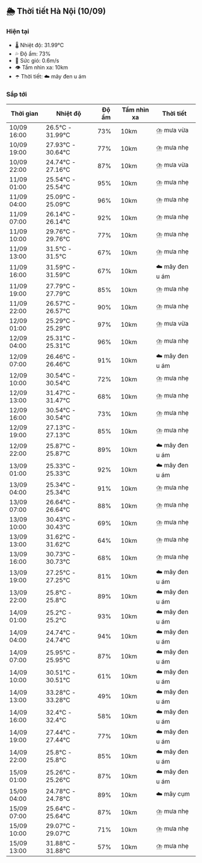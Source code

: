## 🌦️ Thời tiết Hà Nội (10/09)

### Hiện tại

- 🌡️ Nhiệt độ: 31.99℃
- 💦 Độ ẩm: 73%
- 💨 Sức gió: 0.6m/s
- 👁️ Tầm nhìn xa: 10km
- ☂️ Thời tiết: ☁️ mây đen u ám

### Sắp tới

| Thời gian | Nhiệt độ | Độ ẩm | Tầm nhìn xa | Thời tiết |
| --- | --- | --- | --- | --- |
| 10/09 16:00 | 26.5℃ - 31.99℃ | 73% | 10km | ⛈️ mưa vừa |
| 10/09 19:00 | 27.93℃ - 30.64℃ | 77% | 10km | ⛈️ mưa nhẹ |
| 10/09 22:00 | 24.74℃ - 27.16℃ | 87% | 10km | ⛈️ mưa vừa |
| 11/09 01:00 | 25.54℃ - 25.54℃ | 95% | 10km | ⛈️ mưa nhẹ |
| 11/09 04:00 | 25.09℃ - 25.09℃ | 96% | 10km | ⛈️ mưa nhẹ |
| 11/09 07:00 | 26.14℃ - 26.14℃ | 92% | 10km | ⛈️ mưa nhẹ |
| 11/09 10:00 | 29.76℃ - 29.76℃ | 77% | 10km | ⛈️ mưa nhẹ |
| 11/09 13:00 | 31.5℃ - 31.5℃ | 67% | 10km | ⛈️ mưa nhẹ |
| 11/09 16:00 | 31.59℃ - 31.59℃ | 67% | 10km | ☁️ mây đen u ám |
| 11/09 19:00 | 27.79℃ - 27.79℃ | 85% | 10km | ⛈️ mưa nhẹ |
| 11/09 22:00 | 26.57℃ - 26.57℃ | 90% | 10km | ⛈️ mưa nhẹ |
| 12/09 01:00 | 25.29℃ - 25.29℃ | 97% | 10km | ⛈️ mưa vừa |
| 12/09 04:00 | 25.31℃ - 25.31℃ | 96% | 10km | ⛈️ mưa nhẹ |
| 12/09 07:00 | 26.46℃ - 26.46℃ | 91% | 10km | ☁️ mây đen u ám |
| 12/09 10:00 | 30.54℃ - 30.54℃ | 72% | 10km | ⛈️ mưa nhẹ |
| 12/09 13:00 | 31.47℃ - 31.47℃ | 68% | 10km | ⛈️ mưa nhẹ |
| 12/09 16:00 | 30.54℃ - 30.54℃ | 73% | 10km | ⛈️ mưa nhẹ |
| 12/09 19:00 | 27.13℃ - 27.13℃ | 85% | 10km | ⛈️ mưa nhẹ |
| 12/09 22:00 | 25.87℃ - 25.87℃ | 89% | 10km | ☁️ mây đen u ám |
| 13/09 01:00 | 25.33℃ - 25.33℃ | 92% | 10km | ☁️ mây đen u ám |
| 13/09 04:00 | 25.34℃ - 25.34℃ | 91% | 10km | ⛈️ mưa nhẹ |
| 13/09 07:00 | 26.64℃ - 26.64℃ | 88% | 10km | ⛈️ mưa nhẹ |
| 13/09 10:00 | 30.43℃ - 30.43℃ | 69% | 10km | ⛈️ mưa nhẹ |
| 13/09 13:00 | 31.62℃ - 31.62℃ | 64% | 10km | ⛈️ mưa nhẹ |
| 13/09 16:00 | 30.73℃ - 30.73℃ | 68% | 10km | ⛈️ mưa nhẹ |
| 13/09 19:00 | 27.25℃ - 27.25℃ | 81% | 10km | ☁️ mây đen u ám |
| 13/09 22:00 | 25.8℃ - 25.8℃ | 89% | 10km | ☁️ mây đen u ám |
| 14/09 01:00 | 25.2℃ - 25.2℃ | 93% | 10km | ☁️ mây đen u ám |
| 14/09 04:00 | 24.74℃ - 24.74℃ | 94% | 10km | ☁️ mây đen u ám |
| 14/09 07:00 | 25.95℃ - 25.95℃ | 87% | 10km | ☁️ mây đen u ám |
| 14/09 10:00 | 30.51℃ - 30.51℃ | 61% | 10km | ☁️ mây đen u ám |
| 14/09 13:00 | 33.28℃ - 33.28℃ | 49% | 10km | ☁️ mây đen u ám |
| 14/09 16:00 | 32.4℃ - 32.4℃ | 58% | 10km | ☁️ mây đen u ám |
| 14/09 19:00 | 27.44℃ - 27.44℃ | 77% | 10km | ☁️ mây đen u ám |
| 14/09 22:00 | 25.8℃ - 25.8℃ | 85% | 10km | ☁️ mây đen u ám |
| 15/09 01:00 | 25.26℃ - 25.26℃ | 87% | 10km | ☁️ mây đen u ám |
| 15/09 04:00 | 24.78℃ - 24.78℃ | 89% | 10km | ☁️ mây cụm |
| 15/09 07:00 | 25.64℃ - 25.64℃ | 87% | 10km | ⛈️ mưa nhẹ |
| 15/09 10:00 | 29.07℃ - 29.07℃ | 71% | 10km | ⛈️ mưa nhẹ |
| 15/09 13:00 | 31.88℃ - 31.88℃ | 57% | 10km | ⛈️ mưa nhẹ |
